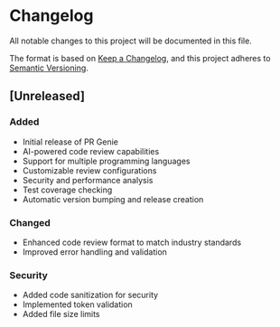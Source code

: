 # Changelog

All notable changes to this project will be documented in this file.

The format is based on [Keep a Changelog](https://keepachangelog.com/en/1.0.0/),
and this project adheres to [Semantic Versioning](https://semver.org/spec/v2.0.0.html).

## [Unreleased]

### Added
- Initial release of PR Genie
- AI-powered code review capabilities
- Support for multiple programming languages
- Customizable review configurations
- Security and performance analysis
- Test coverage checking
- Automatic version bumping and release creation

### Changed
- Enhanced code review format to match industry standards
- Improved error handling and validation

### Security
- Added code sanitization for security
- Implemented token validation
- Added file size limits 
